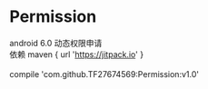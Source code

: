 # Permission
android 6.0 动态权限申请
<br>  依赖  maven { url 'https://jitpack.io' }  
<br>        compile 'com.github.TF27674569:Permission:v1.0'
